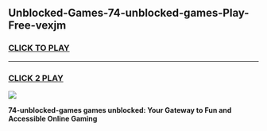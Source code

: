 
## Unblocked-Games-74-unblocked-games-Play-Free-vexjm
<h3>
<a href="https://premium76.site?title=74-unblocked-games&ref=21A">CLICK TO PLAY</a></h3>
<hr>

<h3>
<a href="https://premium76.site?title=74-unblocked-games&ref=21A">CLICK 2 PLAY</a>
  
</h3>

<a href="https://premium76.site?title=74-unblocked-games&ref=21A"><img src="https://clearcache.store/games.png"></a>


**74-unblocked-games games unblocked: Your Gateway to Fun and Accessible Online Gaming**
